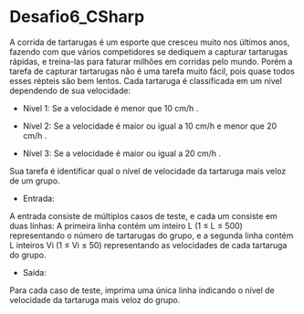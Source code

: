 # Desafio6_CSharp
 A corrida de tartarugas é um esporte que cresceu muito nos últimos anos, fazendo com que vários competidores se dediquem a capturar tartarugas rápidas, e treina-las para faturar milhões em corridas pelo mundo. Porém a tarefa de capturar tartarugas não é uma tarefa muito fácil, pois quase todos esses répteis são bem lentos. Cada tartaruga é classificada em um nível dependendo de sua velocidade:   
 
 - Nível 1: Se a velocidade é menor que 10 cm/h . 

 - Nível 2: Se a velocidade é maior ou igual a 10 cm/h e menor que 20 cm/h . 

 - Nível 3: Se a velocidade é maior ou igual a 20 cm/h .  
 
 Sua tarefa é identificar qual o nível de velocidade da tartaruga mais veloz de um grupo.

- Entrada: 

A entrada consiste de múltiplos casos de teste, e cada um consiste em duas linhas: A primeira linha contém um inteiro L (1 ≤ L ≤ 500) representando o número de tartarugas do grupo, e a segunda linha contém L inteiros Vi (1 ≤ Vi ≤ 50) representando as velocidades de cada tartaruga do grupo.

- Saída:

Para cada caso de teste, imprima uma única linha indicando o nível de velocidade da tartaruga mais veloz do grupo.